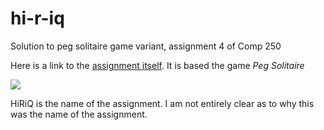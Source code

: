 # hi-r-iq
Solution to peg solitaire game variant, assignment 4 of Comp 250

Here is a link to the [assignment itself](http://crypto.cs.mcgill.ca/~crepeau/COMP250/HW4.pdf). It is based the game *Peg Solitaire*

![](http://mathworld.wolfram.com/images/eps-gif/PegSolitaire_1000.gif)

HiRiQ is the name of the assignment. I am not entirely clear as to why this was the name of the assignment.
